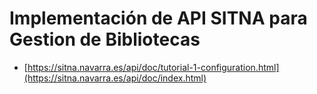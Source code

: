 # Implementación de API SITNA para Gestion de Bibliotecas

- [https://sitna.navarra.es/api/doc/tutorial-1-configuration.html](https://sitna.navarra.es/api/doc/index.html)
